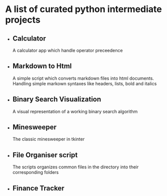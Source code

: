 # A list of curated python intermediate projects
- ## Calculator
  A calculator app which handle operator preceedence

- ## Markdown to Html
  A simple script which converts markdown files into html documents.
  Handling simple markown syntaxes like headers, lists, bold and italics

- ## Binary Search Visualization
  A visual representation of a working binary search algorithm

- ## Minesweeper
  The classic minesweeper in tkinter

- ## File Organiser script
  The scripts organizes common files in the directory into their corresponding folders

- ## Finance Tracker
  